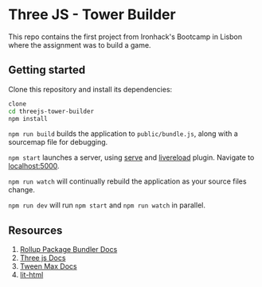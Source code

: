 # Three JS - Tower Builder

This repo contains the first project from Ironhack's Bootcamp in Lisbon where the assignment was to build a game.


## Getting started

Clone this repository and install its dependencies:

```bash
clone
cd threejs-tower-builder
npm install
```

`npm run build` builds the application to `public/bundle.js`, along with a sourcemap file for debugging.

`npm start` launches a server, using [serve](https://github.com/zeit/serve) and [livereload](https://www.npmjs.com/package/rollup-plugin-livereload) plugin. Navigate to [localhost:5000](http://localhost:5000).

`npm run watch` will continually rebuild the application as your source files change.

`npm run dev` will run `npm start` and `npm run watch` in parallel.

## Resources

1. [Rollup Package Bundler Docs](https://rollupjs.org/guide/en/) 
2. [Three js Docs](https://threejs.org/docs/index.html#manual/en/introduction/Creating-a-scene)
3. [Tween Max Docs](https://greensock.com/docs/TweenMax)
4. [lit-html](https://lit-html.polymer-project.org/)

